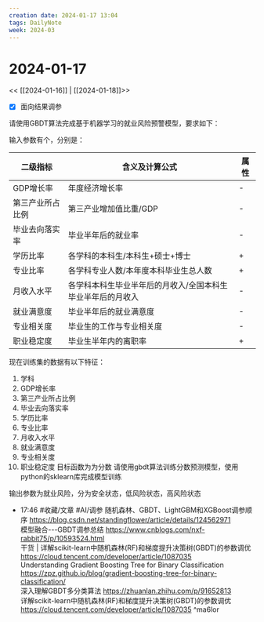```yaml
---
creation date: 2024-01-17 13:04
tags: DailyNote
week: 2024-03
---
```


# 2024-01-17

<< [[2024-01-16]] | [[2024-01-18]]>>

- [x] 面向结果调参

请使用GBDT算法完成基于机器学习的就业风险预警模型，要求如下：

输入参数有个，分别是：

| 二级指标         | 含义及计算公式                                              | 属性 |
| ---------------- | ----------------------------------------------------------- | ---- |
| GDP增长率        | 年度经济增长率                                              | -    |
| 第三产业所占比例 | 第三产业增加值比重/GDP                                      | -    |
| 毕业去向落实率   | 毕业半年后的就业率                                          | -    |
| 学历比率         | 各学科的本科生/本科生+硕士+博士                             | +    |
| 专业比率         | 各学科专业人数/本年度本科毕业生总人数                       | +    |
| 月收入水平       | 各学科本科生毕业半年后的月收入/全国本科生毕业半年后的月收入 | -    |
| 就业满意度       | 毕业半年后的就业满意度                                      | -    |
| 专业相关度       | 毕业生的工作与专业相关度                                    | -    |
| 职业稳定度       | 毕业生半年内的离职率                                        | +    |

现在训练集的数据有以下特征：
1. 学科
2. GDP增长率
3. 第三产业所占比例
4. 毕业去向落实率
5. 学历比率
6. 专业比率
7. 月收入水平
8. 就业满意度
9. 专业相关度
10. 职业稳定度
目标函数为为分数
请使用gbdt算法训练分数预测模型，使用python的sklearn库完成模型训练

输出参数为就业风险，分为安全状态，低风险状态，高风险状态

- 17:46 #收藏/文章 #AI/调参 随机森林、GBDT、LightGBM和XGBoost调参顺序 https://blog.csdn.net/standingflower/article/details/124562971<br>模型融合---GBDT调参总结 https://www.cnblogs.com/nxf-rabbit75/p/10593524.html<br>干货 | 详解scikit-learn中随机森林(RF)和梯度提升决策树(GBDT)的参数调优 https://cloud.tencent.com/developer/article/1087035<br>Understanding Gradient Boosting Tree for Binary Classification https://zpz.github.io/blog/gradient-boosting-tree-for-binary-classification/<br>深入理解GBDT多分类算法 https://zhuanlan.zhihu.com/p/91652813<br>详解scikit-learn中随机森林(RF)和梯度提升决策树(GBDT)的参数调优 https://cloud.tencent.com/developer/article/1087035 ^ma6lor
